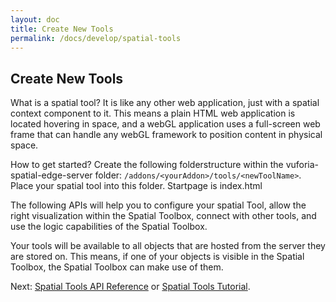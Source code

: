 ```yaml
---
layout: doc
title: Create New Tools
permalink: /docs/develop/spatial-tools
---
```


<a name="newTool"></a>
## Create New Tools

What is a spatial tool? It is like any other web application, just with a spatial context component to it. This means a plain HTML web application is located hovering in space, and a webGL application uses a full-screen web frame that can handle any webGL framework to position content in physical space.

How to get started? Create the following folderstructure within the vuforia-spatial-edge-server folder: ```/addons/<yourAddon>/tools/<newToolName>```. Place your spatial tool into this folder. Startpage is index.html

The following APIs will help you to configure your spatial Tool, allow the right visualization within the Spatial Toolbox, connect with other tools, and use the logic capabilities of the Spatial Toolbox. 


 Your tools will be available to all objects that are hosted from the server they are stored on. This means, if one of your objects is visible in the Spatial Toolbox, the Spatial Toolbox can make use of them.

Next: [Spatial Tools API Reference](./spatial-tools/api-reference) or [Spatial Tools Tutorial](./spatial-tools/tutorial).
